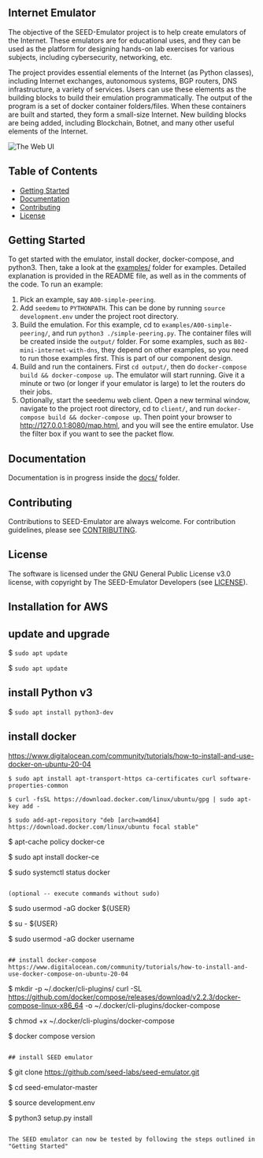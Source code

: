 Internet Emulator
---

The objective of the SEED-Emulator project is to help create emulators of 
the Internet. These emulators are for educational uses, and they can be
used as the platform for designing hands-on lab exercises for various subjects,
including cybersecurity, networking, etc.

The project provides essential elements of the Internet (as Python classes), including 
Internet exchanges, autonomous systems, BGP routers, DNS infrastructure, 
a variety of services. Users can use these elements as the building blocks
to build their emulation programmatically. The output of the program 
is a set of docker container folders/files. When these containers are built and 
started, they form a small-size Internet. New building blocks are being added,
including Blockchain, Botnet, and many other useful elements of the Internet. 

![The Web UI](docs/assets/web-ui.png)

## Table of Contents

-  [Getting Started](#getting-started)
-  [Documentation](#documentation)
-  [Contributing](#contributing)
-  [License](#license)


## Getting Started

To get started with the emulator, install docker, docker-compose, and python3. Then, take a look at the [examples/](./examples/) folder for examples. Detailed explanation is provided in the README file, as well as in the comments of the code. To run an example:

1. Pick an example, say `A00-simple-peering`. 
2. Add `seedemu` to `PYTHONPATH`. This can be done by running `source development.env` under the project root directory.
3. Build the emulation. For this example, cd to `examples/A00-simple-peering/`, and run `python3 ./simple-peering.py`. The container files will be created inside the `output/` folder. For some examples, such as `B02-mini-internet-with-dns`, they depend on other examples, so you need to run those examples first. This is part of our component design.
4. Build and run the containers. First `cd output/`, then do `docker-compose build && docker-compose up`. The emulator will start running. Give it a minute or two (or longer if your emulator is large) to let the routers do their jobs.
5. Optionally, start the seedemu web client. Open a new terminal window, navigate to the project root directory, cd to `client/`, and run `docker-compose build && docker-compose up`. Then point your browser to http://127.0.0.1:8080/map.html, and you will see the entire emulator. Use the filter box if you want to see the packet flow.

## Documentation

Documentation is in progress inside the [docs/](./docs/) folder.

## Contributing

Contributions to SEED-Emulator are always welcome. For contribution guidelines, please see [CONTRIBUTING](./CONTRIBUTING.md).

## License

The software is licensed under the GNU General Public License v3.0 license, with copyright by The SEED-Emulator Developers (see [LICENSE](./LICENSE.txt)).

Installation for AWS
---

## update and upgrade

$ ```sudo apt update```

$ `sudo apt update`

## install Python v3

$ `sudo apt install python3-dev`

## install docker
https://www.digitalocean.com/community/tutorials/how-to-install-and-use-docker-on-ubuntu-20-04

`$ sudo apt install apt-transport-https ca-certificates curl software-properties-common`

`$ curl -fsSL https://download.docker.com/linux/ubuntu/gpg | sudo apt-key add -`

`$ sudo add-apt-repository "deb [arch=amd64] https://download.docker.com/linux/ubuntu focal stable"`

$ apt-cache policy docker-ce

$ sudo apt install docker-ce

$ sudo systemctl status docker
```

(optional -- execute commands without sudo)

```
$ sudo usermod -aG docker ${USER}

$ su - ${USER}

$ sudo usermod -aG docker username
```

## install docker-compose
https://www.digitalocean.com/community/tutorials/how-to-install-and-use-docker-compose-on-ubuntu-20-04

```
$ mkdir -p ~/.docker/cli-plugins/
curl -SL https://github.com/docker/compose/releases/download/v2.2.3/docker-compose-linux-x86_64 -o ~/.docker/cli-plugins/docker-compose

$ chmod +x ~/.docker/cli-plugins/docker-compose

$ docker compose version
```

## install SEED emulator

```
$ git clone https://github.com/seed-labs/seed-emulator.git

$ cd seed-emulator-master

$ source development.env

$ python3 setup.py install
```

The SEED emulator can now be tested by following the steps outlined in "Getting Started"
